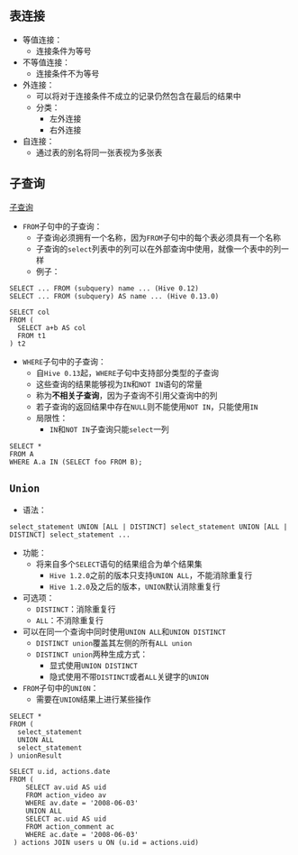 ## 表连接
* 等值连接：
  * 连接条件为等号
* 不等值连接：
  * 连接条件不为等号
* 外连接：
  * 可以将对于连接条件不成立的记录仍然包含在最后的结果中
  * 分类：
    * 左外连接
    * 右外连接
* 自连接：
  * 通过表的别名将同一张表视为多张表
  
## 子查询
[子查询](https://cwiki.apache.org/confluence/display/Hive/LanguageManual+SubQueries)
* `FROM`子句中的子查询：
  * 子查询必须拥有一个名称，因为`FROM`子句中的每个表必须具有一个名称
  * 子查询的`select`列表中的列可以在外部查询中使用，就像一个表中的列一样
  * 例子：
```
SELECT ... FROM (subquery) name ... (Hive 0.12)
SELECT ... FROM (subquery) AS name ... (Hive 0.13.0)
```
```
SELECT col
FROM (
  SELECT a+b AS col
  FROM t1
) t2
```
* `WHERE`子句中的子查询：
  * 自`Hive 0.13`起，`WHERE`子句中支持部分类型的子查询
  * 这些查询的结果能够视为`IN`和`NOT IN`语句的常量
  * 称为**不相关子查询**，因为子查询不引用父查询中的列
  * 若子查询的返回结果中存在`NULL`则不能使用`NOT IN`，只能使用`IN`
  * 局限性：
    * `IN`和`NOT IN`子查询只能`select`一列
```
SELECT *
FROM A
WHERE A.a IN (SELECT foo FROM B);
```
## `Union`
* 语法：
```
select_statement UNION [ALL | DISTINCT] select_statement UNION [ALL | DISTINCT] select_statement ...
```
* 功能：
  * 将来自多个`SELECT`语句的结果组合为单个结果集
    * `Hive 1.2.0`之前的版本只支持`UNION ALL`，不能消除重复行
    * `Hive 1.2.0`及之后的版本，`UNION`默认消除重复行
* 可选项：
  * `DISTINCT`：消除重复行
  * `ALL`：不消除重复行
* 可以在同一个查询中同时使用`UNION ALL`和`UNION DISTINCT`
  * `DISTINCT union`覆盖其左侧的所有`ALL union`
  * `DISTINCT union`两种生成方式：
    * 显式使用`UNION DISTINCT`
    * 隐式使用不带`DISTINCT`或者`ALL`关键字的`UNION`
* `FROM`子句中的`UNI0N`：
  * 需要在`UNION`结果上进行某些操作
```
SELECT *
FROM (
  select_statement
  UNION ALL
  select_statement
) unionResult
```
```
SELECT u.id, actions.date
FROM (
    SELECT av.uid AS uid
    FROM action_video av
    WHERE av.date = '2008-06-03'
    UNION ALL
    SELECT ac.uid AS uid
    FROM action_comment ac
    WHERE ac.date = '2008-06-03'
 ) actions JOIN users u ON (u.id = actions.uid) 
```

